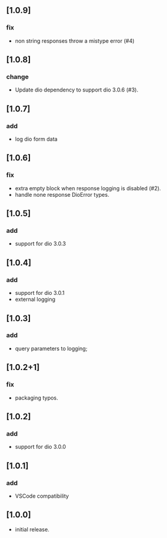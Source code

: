 ## [1.0.9]

### fix

- non string responses throw a mistype error (#4)

## [1.0.8]

### change

- Update dio dependency to support dio 3.0.6 (#3).

## [1.0.7]

### add

- log dio form data

## [1.0.6]

### fix

- extra empty block when response logging is disabled (#2).
- handle none response DioError types.

## [1.0.5]

### add

- support for dio 3.0.3

## [1.0.4]

### add

- support for dio 3.0.1
- external logging

## [1.0.3]

### add

- query parameters to logging;

## [1.0.2+1]

### fix

- packaging typos.

## [1.0.2]

### add

- support for dio 3.0.0

## [1.0.1]

### add

- VSCode compatibility

## [1.0.0]

- initial release.
